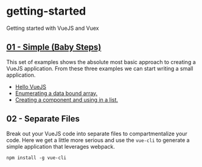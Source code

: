 # getting-started
Getting started with VueJS and Vuex

## [01 - Simple (Baby Steps)](https://github.com/Atlanta-VueJS/getting-started/tree/master/01.Simple)

This set of examples shows the absolute most basic approach to creating a VueJS application.  From these three examples we can start writing a small application.

* [Hello VueJS](https://atlanta-vuejs.github.io/getting-started/01.Simple/index.html)
* [Enumerating a data bound array.](https://atlanta-vuejs.github.io/getting-started/01.Simple/index2.html)
* [Creating a component and using in a list.](https://atlanta-vuejs.github.io/getting-started/01.Simple/index3.html)
 
## 02 - Separate Files

Break out your VueJS code into separate files to compartmentalize your code.  Here we get a little more serious and use the `vue-cli` to generate a simple application that leverages webpack.

```
npm install -g vue-cli
```


